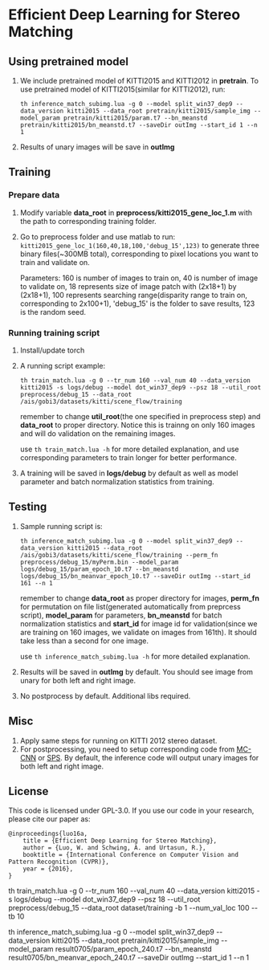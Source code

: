 # Efficient Deep Learning for Stereo Matching


## Using pretrained model
1. We include pretrained model of KITTI2015 and KITTI2012 in **pretrain**. To use pretrained model of KITTI2015(similar for KITTI2012), run:

	`th inference_match_subimg.lua -g 0 --model split_win37_dep9 --data_version kitti2015 --data_root pretrain/kitti2015/sample_img --model_param pretrain/kitti2015/param.t7 --bn_meanstd pretrain/kitti2015/bn_meanstd.t7 --saveDir outImg --start_id 1 --n 1`
2. Results of unary images will be save in **outImg**


## Training

### Prepare data
1. Modify variable **data_root** in **preprocess/kitti2015_gene_loc_1.m** with the path to corresponding training folder.
2. Go to preprocess folder and use matlab to run: `kitti2015_gene_loc_1(160,40,18,100,'debug_15',123)` to generate three binary files(~300MB total), corresponding to pixel locations you want to train and validate on. 
	
	Parameters: 160 is number of images to train on, 40 is number of image to validate on, 18 represents size of image patch with (2x18+1) by (2x18+1), 100 represents searching range(disparity range to train on, corresponding to 2x100+1), 'debug_15' is the folder to save results, 123 is the random seed.
	
### Running training script
1. Install/update torch
2. A running script example:
	
	`th train_match.lua -g 0 --tr_num 160 --val_num 40 --data_version kitti2015 -s logs/debug --model dot_win37_dep9 --psz 18 --util_root preprocess/debug_15 --data_root /ais/gobi3/datasets/kitti/scene_flow/training`
	
	remember to change **util_root**(the one specified in preprocess step) and **data_root** to proper directory. Notice this is trainng on only 160 images and will do validation on the remaining images.
	
	use `th train_match.lua -h` for more detailed explanation, and use corresponding parameters to train longer for better performance.
	
3. A training will be saved in **logs/debug** by default as well as model parameter and batch normalization statistics from training.

## Testing
1. Sample running script is:

	`th inference_match_subimg.lua -g 0 --model split_win37_dep9 --data_version kitti2015 --data_root /ais/gobi3/datasets/kitti/scene_flow/training --perm_fn preprocess/debug_15/myPerm.bin --model_param logs/debug_15/param_epoch_10.t7 --bn_meanstd logs/debug_15/bn_meanvar_epoch_10.t7 --saveDir outImg --start_id 161 --n 1`

	remember to change **data_root** as proper directory for images, **perm_fn** for permutation on file list(generated automatically from preprcess script), **model_param** for parameters, **bn_meanstd** for batch normalization statistics and **start_id** for image id for validation(since we are training on 160 images, we validate on images from 161th). It should take less than a second for one image.
	
	use `th inference_match_subimg.lua -h` for more detailed explanation.

2. Results will be saved in **outImg** by default. You should see image from unary for both left and right image.
3. No postprocess by default. Additional libs required.


## Misc
1. Apply same steps for running on KITTI 2012 stereo dataset.
2. For postprocessing, you need to setup corresponding code from [MC-CNN](https://github.com/jzbontar/mc-cnn) or [SPS](http://ttic.uchicago.edu/~dmcallester/SPS/index.html). By default, the inference code will output unary images for both left and right image.

## License
This code is licensed under GPL-3.0. If you use our code in your research, please cite our paper as:


	@inproceedings{luo16a,
  		title = {Efficient Deep Learning for Stereo Matching},
		author = {Luo, W. and Schwing, A. and Urtasun, R.},
  		booktitle = {International Conference on Computer Vision and Pattern Recognition (CVPR)},
  		year = {2016},
	}
	
	
	
th train_match.lua -g 0 --tr_num 160 --val_num 40 --data_version kitti2015 -s logs/debug --model dot_win37_dep9 --psz 18 --util_root preprocess/debug_15 --data_root dataset/training -b 1 --num_val_loc 100 --tb 10

th inference_match_subimg.lua -g 0 --model split_win37_dep9 --data_version kitti2015 --data_root pretrain/kitti2015/sample_img --model_param result0705/param_epoch_240.t7 --bn_meanstd result0705/bn_meanvar_epoch_240.t7 --saveDir outImg --start_id 1 --n 1

